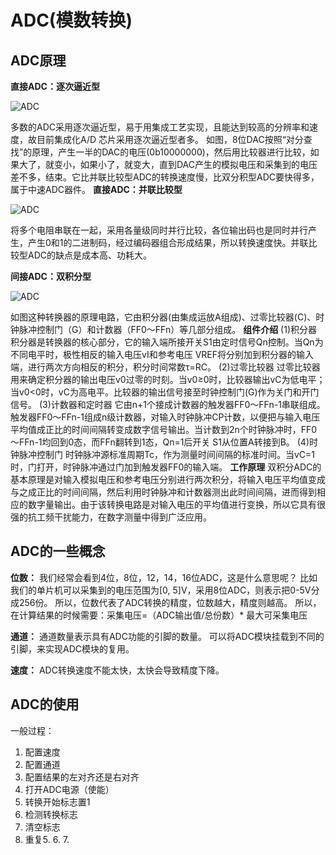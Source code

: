 # ADC(模数转换)

## ADC原理

**直接ADC：逐次逼近型**

![ADC](./pages_hardware/mcustudy/img/adc_2.jpg)

多数的ADC采用逐次逼近型，易于用集成工艺实现，且能达到较高的分辨率和速度，故目前集成化A/D 芯片采用逐次逼近型者多。
如图，8位DAC按照“对分查找”的原理，产生一半的DAC的电压(0b10000000)，然后用比较器进行比较，如果大了，就变小，如果小了，就变大，直到DAC产生的模拟电压和采集到的电压差不多，结束。它比并联比较型ADC的转换速度慢，比双分积型ADC要快得多，属于中速ADC器件。
**直接ADC：并联比较型**

![ADC](./pages_hardware/mcustudy/img/adc_1.png)

将多个电阻串联在一起，采用各量级同时并行比较，各位输出码也是同时并行产生，产生0和1的二进制码，经过编码器组合形成结果，所以转换速度快。并联比较型ADC的缺点是成本高、功耗大。

**间接ADC：双积分型**

![ADC](./pages_hardware/mcustudy/img/adc_3.jpg)

如图这种转换器的原理电路，它由积分器(由集成运放A组成)、过零比较器(C)、时钟脉冲控制门（G）和计数器（FF0～FFn）等几部分组成。
**组件介绍**
(1)积分器
积分器是转换器的核心部分，它的输入端所接开关S1由定时信号Qn控制。当Qn为不同电平时，极性相反的输入电压vI和参考电压 VREF将分别加到积分器的输入端，进行两次方向相反的积分，积分时间常数τ=RC。
(2)过零比较器
过零比较器用来确定积分器的输出电压v0过零的时刻。当v0≥0时，比较器输出vC为低电平；当v0<0时，vC为高电平。比较器的输出信号接至时钟控制门(G)作为关门和开门信号。
(3)计数器和定时器
它由n+1个接成计数器的触发器FF0～FFn-1串联组成。触发器FF0～FFn-1组成n级计数器，对输入时钟脉冲CP计数，以便把与输入电压平均值成正比的时间间隔转变成数字信号输出。当计数到2n个时钟脉冲时，FF0～FFn-1均回到0态，而FFn翻转到1态，Qn=1后开关 S1从位置A转接到B。
(4)时钟脉冲控制门
时钟脉冲源标准周期Tc，作为测量时间间隔的标准时间。当vC=1时，门打开，时钟脉冲通过门加到触发器FF0的输入端。
**工作原理**
双积分ADC的基本原理是对输入模拟电压和参考电压分别进行两次积分，将输入电压平均值变成与之成正比的时间间隔，然后利用时钟脉冲和计数器测出此时间间隔，进而得到相应的数字量输出。由于该转换电路是对输入电压的平均值进行变换，所以它具有很强的抗工频干扰能力，在数字测量中得到广泛应用。

## ADC的一些概念

**位数：**
我们经常会看到4位，8位，12，14，16位ADC，这是什么意思呢？
比如我们的单片机可以采集到的电压范围为[0, 5]V，采用8位ADC，则表示把0-5V分成256份。
所以，位数代表了ADC转换的精度，位数越大，精度则越高。
所以，在计算结果的时候需要：采集电压=（ADC输出值/总份数）* 最大可采集电压

**通道：**
通道数量表示具有ADC功能的引脚的数量。
可以将ADC模块挂载到不同的引脚，来实现ADC模块的复用。

**速度：**
ADC转换速度不能太快，太快会导致精度下降。

## ADC的使用
一般过程：
1. 配置速度
2. 配置通道
3. 配置结果的左对齐还是右对齐
4. 打开ADC电源（使能）
5. 转换开始标志置1
6. 检测转换标志
7. 清空标志
8. 重复5. 6. 7.